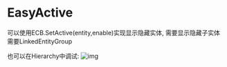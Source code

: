 # EasyActive
可以使用ECB.SetActive(entity,enable)实现显示隐藏实体,
需要显示隐藏子实体需要LinkedEntityGroup

也可以在Hierarchy中调试:
![img](https://github.com/SamuelZon258/EasyActive/Demo.gif)
